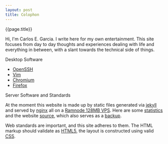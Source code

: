 ```yaml
---
layout: post
title: Colophon
---
```


{{page.title}}

Hi, I'm Carlos E. Garcia. I write here for my own entertainment. This site focuses from day to day thoughts and experiences dealing with life and everything in between, with a slant towards the technical side of things. 

Desktop Software

-   [OpenSSH](http://www.openssh.com/)
-   [Vim](http://www.vim.org/)
-   [Chromium](http://www.chromium.org/Home)
-   [Firefox](http://www.mozilla.org/en-US/firefox/new/)

Server Software and Standards

At the moment this website is made up by static files generated via [jekyll](http://jekyllrb.com/) and served by [nginx](http://nginx.org/) all on a [Ramnode 128MB VPS](http://www.ramnode.com/index.php). Here are some [statistics](http://cgarcia.org/stats.txt) and the website [source](https://github.com/cgar/cgar.github.com), which also serves as a [backup](http://cgar.github.com/).

Web standards are important, and this site adheres to them. The HTML markup should validate as [HTML5](http://validator.w3.org/check?uri=cgarcia.org&charset=%28detect%2Bautomatically%29&doctype=Inline&group=0), the layout is constructed using valid [CSS](http://jigsaw.w3.org/css-validator/validator?uri=cgarcia.org&profile=css3&usermedium=all&warning=1&vextwarning=&lang=en).
